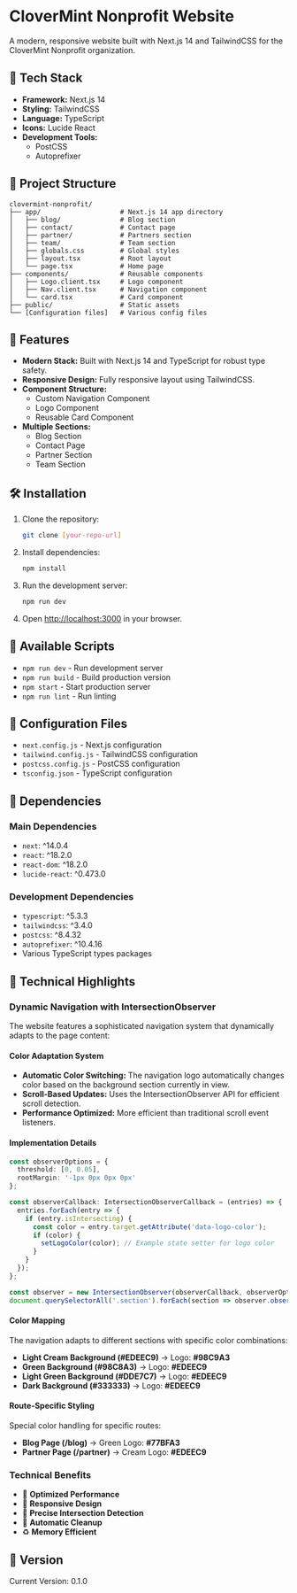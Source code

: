 # CloverMint Nonprofit Website

A modern, responsive website built with Next.js 14 and TailwindCSS for the CloverMint Nonprofit organization.

## 🚀 Tech Stack

- **Framework:** Next.js 14
- **Styling:** TailwindCSS
- **Language:** TypeScript
- **Icons:** Lucide React
- **Development Tools:**
  - PostCSS
  - Autoprefixer

## 📁 Project Structure

```
clovermint-nonprofit/
├── app/                    # Next.js 14 app directory
│   ├── blog/               # Blog section
│   ├── contact/            # Contact page
│   ├── partner/            # Partners section
│   ├── team/               # Team section
│   ├── globals.css         # Global styles
│   ├── layout.tsx          # Root layout
│   └── page.tsx            # Home page
├── components/             # Reusable components
│   ├── Logo.client.tsx     # Logo component
│   ├── Nav.client.tsx      # Navigation component
│   └── card.tsx            # Card component
├── public/                 # Static assets
└── [Configuration files]   # Various config files
```

## 🎯 Features

- **Modern Stack:** Built with Next.js 14 and TypeScript for robust type safety.
- **Responsive Design:** Fully responsive layout using TailwindCSS.
- **Component Structure:**
  - Custom Navigation Component
  - Logo Component
  - Reusable Card Component
- **Multiple Sections:**
  - Blog Section
  - Contact Page
  - Partner Section
  - Team Section

## 🛠️ Installation

1. Clone the repository:
   ```bash
   git clone [your-repo-url]
   ```
2. Install dependencies:
   ```bash
   npm install
   ```
3. Run the development server:
   ```bash
   npm run dev
   ```
4. Open [http://localhost:3000](http://localhost:3000) in your browser.

## 📜 Available Scripts

- `npm run dev` - Run development server
- `npm run build` - Build production version
- `npm start` - Start production server
- `npm run lint` - Run linting

## 🔧 Configuration Files

- `next.config.js` - Next.js configuration
- `tailwind.config.js` - TailwindCSS configuration
- `postcss.config.js` - PostCSS configuration
- `tsconfig.json` - TypeScript configuration

## 🌟 Dependencies

### Main Dependencies

- `next`: ^14.0.4
- `react`: ^18.2.0
- `react-dom`: ^18.2.0
- `lucide-react`: ^0.473.0

### Development Dependencies

- `typescript`: ^5.3.3
- `tailwindcss`: ^3.4.0
- `postcss`: ^8.4.32
- `autoprefixer`: ^10.4.16
- Various TypeScript types packages

## 🎨 Technical Highlights

### Dynamic Navigation with IntersectionObserver

The website features a sophisticated navigation system that dynamically adapts to the page content:

#### Color Adaptation System

- **Automatic Color Switching:** The navigation logo automatically changes color based on the background section currently in view.
- **Scroll-Based Updates:** Uses the IntersectionObserver API for efficient scroll detection.
- **Performance Optimized:** More efficient than traditional scroll event listeners.

#### Implementation Details

```typescript
const observerOptions = {
  threshold: [0, 0.05],
  rootMargin: '-1px 0px 0px 0px'
};

const observerCallback: IntersectionObserverCallback = (entries) => {
  entries.forEach(entry => {
    if (entry.isIntersecting) {
      const color = entry.target.getAttribute('data-logo-color');
      if (color) {
        setLogoColor(color); // Example state setter for logo color
      }
    }
  });
};

const observer = new IntersectionObserver(observerCallback, observerOptions);
document.querySelectorAll('.section').forEach(section => observer.observe(section));
```

#### Color Mapping

The navigation adapts to different sections with specific color combinations:

- **Light Cream Background (#EDEEC9)** → Logo: **#98C9A3**
- **Green Background (#98C8A3)** → Logo: **#EDEEC9**
- **Light Green Background (#DDE7C7)** → Logo: **#EDEEC9**
- **Dark Background (#333333)** → Logo: **#EDEEC9**

#### Route-Specific Styling

Special color handling for specific routes:

- **Blog Page (/blog)** → Green Logo: **#77BFA3**
- **Partner Page (/partner)** → Cream Logo: **#EDEEC9**

### Technical Benefits

- 🚀 **Optimized Performance**
- 📱 **Responsive Design**
- 🎯 **Precise Intersection Detection**
- 🧹 **Automatic Cleanup**
- ♻️ **Memory Efficient**

## 🔄 Version

Current Version: 0.1.0

